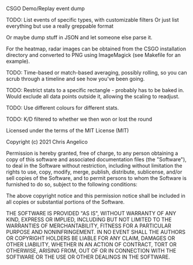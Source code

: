 CSGO Demo/Replay event dump

TODO: List events of specific types, with customizable filters
Or just list everything but use a really greppable format

Or maybe dump stuff in JSON and let someone else parse it.

For the heatmap, radar images can be obtained from the CSGO
installation directory and converted to PNG using ImageMagick
(see Makefile for an example).

TODO: Time-based or match-based averaging, possibly rolling, so
you can scrub through a timeline and see how you've been going.

TODO: Restrict stats to a specific rectangle - probably has to
be baked in. Would exclude all data points outside it, allowing
the scaling to readjust.

TODO: Use different colours for different stats.

TODO: K/D filtered to whether we then won or lost the round


Licensed under the terms of the MIT License (MIT)

Copyright (c) 2021 Chris Angelico

Permission is hereby granted, free of charge, to any person obtaining a copy
of this software and associated documentation files (the "Software"), to deal
in the Software without restriction, including without limitation the rights
to use, copy, modify, merge, publish, distribute, sublicense, and/or sell
copies of the Software, and to permit persons to whom the Software is
furnished to do so, subject to the following conditions:

The above copyright notice and this permission notice shall be included in all
copies or substantial portions of the Software.

THE SOFTWARE IS PROVIDED "AS IS", WITHOUT WARRANTY OF ANY KIND, EXPRESS OR
IMPLIED, INCLUDING BUT NOT LIMITED TO THE WARRANTIES OF MERCHANTABILITY,
FITNESS FOR A PARTICULAR PURPOSE AND NONINFRINGEMENT. IN NO EVENT SHALL THE
AUTHORS OR COPYRIGHT HOLDERS BE LIABLE FOR ANY CLAIM, DAMAGES OR OTHER
LIABILITY, WHETHER IN AN ACTION OF CONTRACT, TORT OR OTHERWISE, ARISING FROM,
OUT OF OR IN CONNECTION WITH THE SOFTWARE OR THE USE OR OTHER DEALINGS IN THE
SOFTWARE.
